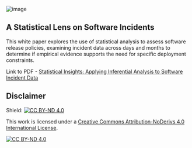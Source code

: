 ![image](resources/incident_analysis_llm.png)

## A Statistical Lens on Software Incidents

This white paper explores the use of statistical analysis to assess software release policies, examining incident data across days and months to determine if empirical evidence supports the need for specific deployment constraints.

Link to PDF - <a href="https://milapj.github.io/infer-stats-white-paper/main.pdf" target="_blank">Statistical Insights: Applying Inferential Analysis to Software Incident Data</a>

## Disclaimer

Shield: [![CC BY-ND 4.0][cc-by-nd-shield]][cc-by-nd]

This work is licensed under a
[Creative Commons Attribution-NoDerivs 4.0 International License][cc-by-nd].

[![CC BY-ND 4.0][cc-by-nd-image]][cc-by-nd]

[cc-by-nd]: https://creativecommons.org/licenses/by-nd/4.0/
[cc-by-nd-image]: https://licensebuttons.net/l/by-nd/4.0/88x31.png
[cc-by-nd-shield]: https://img.shields.io/badge/License-CC%20BY--ND%204.0-lightgrey.svg

